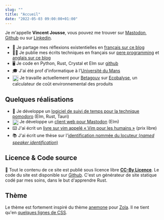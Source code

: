 ```yaml
---
slug: ""
title: "Accueil"
date: "2022-05-03 09:00:00+01:00"
---
```


Je m'appelle **Vincent Jousse**, vous pouvez me trouver sur [Mastodon](https://mamot.fr/@vjousse), [Github](https://github.com/vjousse) ou sur [Linkedin](https://www.linkedin.com/in/vincent-jousse-798b1a11/).

- 📔 Je partage mes réflexions existentielles en [français sur ce blog](/blog/fr)
- 👨‍💻 Je publie mes écrits techniques en français sur [pere programming](https://pereprogramming.com/) et [anglais sur ce blog](/blog/en)
- 🖥️ Je code en Python, Rust, Crystal et Elm sur [github](https://github.com/vjousse/)
- 🎓 J'ai été prof d'informatique à l'[Université du Mans](http://www.univ-lemans.fr/)
- <img src="images/betagouv.png" alt="Betagouv" style="width:1.2rem; height:1.2rem;border-radius:0;box-shadow:none;vertical-align:middle;"/> Je travaille actuellement pour [Betagouv](https://beta.gouv.fr/) sur [Ecobalyse](https://ecobalyse.beta.gouv.fr/), un calculateur de coût environnemental des produits

## Quelques réalisations

- 🍅 Je développe un [logiciel de suivi de temps pour la technique pomodoro](https://github.com/vjousse/pomodorolm) (Elm, Rust, Tauri)
- <img src="images/mastodon.png" alt="Mastodon" style="width:1.2rem; height:1.2rem;border-radius:0;box-shadow:none;vertical-align:middle;"/> Je développe un [client web pour Mastodon](https://github.com/n1k0/tooty) (Elm)
- ⌨️ J'ai écrit un [livre sur vim appelé « Vim pour les humains »](https://vimebook.com) (prix libre)
- 📚 J'ai écrit une thèse sur l'[identification nommée du locuteur (_named speaker identification_)](/research)

## Licence & Code source

🧾 Tout le contenu de ce site est publié sous licence libre <a href="https://creativecommons.org/licenses/by/4.0/" target="_blank"><strong>CC-By Licence</strong></a>.
Le code du site est disponible sur [Github](https://github.com/vjousse/emmett). C'est un générateur de site statique codé par mes soins, dans le but d'apprendre Rust.

## Thème

Le thème est fortement inspiré du thème [anemone](https://github.com/Speyll/anemone) pour [Zola](https://www.getzola.org/). Il ne tient qu'en [quelques lignes de CSS](/css/emmett.css).
